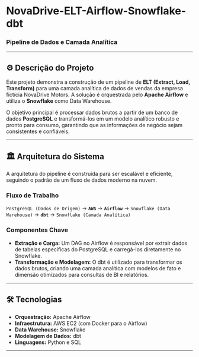 # NovaDrive-ELT-Airflow-Snowflake-dbt

### Pipeline de Dados e Camada Analítica

---

## ⚙️ Descrição do Projeto

Este projeto demonstra a construção de um pipeline de **ELT (Extract, Load, Transform)** para uma camada analítica de dados de vendas da empresa fictícia NovaDrive Motors. A solução é orquestrada pelo **Apache Airflow** e utiliza o **Snowflake** como Data Warehouse.

O objetivo principal é processar dados brutos a partir de um banco de dados **PostgreSQL** e transformá-los em um modelo analítico robusto e pronto para consumo, garantindo que as informações de negócio sejam consistentes e confiáveis.

---

## 🏛️ Arquitetura do Sistema

A arquitetura do pipeline é construída para ser escalável e eficiente, seguindo o padrão de um fluxo de dados moderno na nuvem.

### Fluxo de Trabalho

`PostgreSQL (Dados de Origem)` -> **`AWS`** -> **`Airflow`** -> `Snowflake (Data Warehouse)` -> **`dbt`** -> `Snowflake (Camada Analítica)`

### Componentes Chave

* **Extração e Carga:** Um DAG no Airflow é responsável por extrair dados de tabelas específicas do PostgreSQL e carregá-los diretamente no Snowflake.
* **Transformação e Modelagem:** O dbt é utilizado para transformar os dados brutos, criando uma camada analítica com modelos de fato e dimensão otimizados para consultas de BI e relatórios.

---

## 🛠️ Tecnologias

* **Orquestração:** Apache Airflow
* **Infraestrutura:** AWS EC2 (com Docker para o Airflow)
* **Data Warehouse:** Snowflake
* **Modelagem de Dados:** dbt
* **Linguagens:** Python e SQL

---
